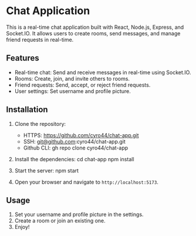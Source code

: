 # Chat Application

This is a real-time chat application built with React, Node.js, Express, and Socket.IO. It allows users to create rooms, send messages, and manage friend requests in real-time.

## Features

- Real-time chat: Send and receive messages in real-time using Socket.IO.
- Rooms: Create, join, and invite others to rooms.
- Friend requests: Send, accept, or reject friend requests.
- User settings: Set username and profile picture.

## Installation

1. Clone the repository: 
    - HTTPS: https://github.com/cyro44/chat-app.git
    - SSH: git@github.com:cyro44/chat-app.git
    - Github CLI: gh repo clone cyro44/chat-app

2. Install the dependencies: cd chat-app npm install

3. Start the server: npm start

4. Open your browser and navigate to `http://localhost:5173`.

## Usage

1. Set your username and profile picture in the settings.
2. Create a room or join an existing one.
3. Enjoy!

